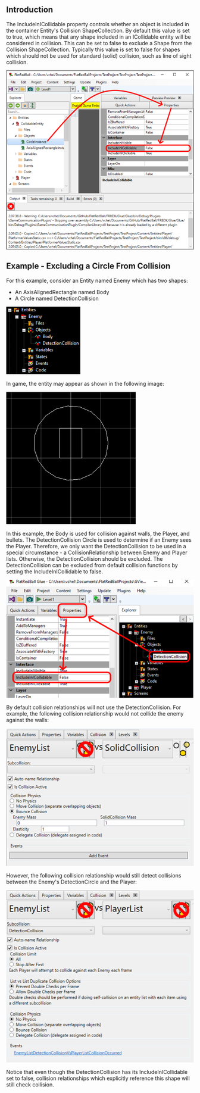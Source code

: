 ## Introduction

The IncludeInICollidable property controls whether an object is included in the container Entity's Collision ShapeCollection. By default this value is set to true, which means that any shape included in an ICollidable entity will be considered in collision. This can be set to false to exclude a Shape from the Collision ShapeCollection. Typically this value is set to false for shapes which should not be used for standard (solid) collision, such as line of sight collision.

![](/media/2022-11-img_638523b56c5c7.png)

## Example - Excluding a Circle From Collision

For this example, consider an Entity named Enemy which has two shapes:

-   An AxisAlignedRectangle named Body
-   A Circle named DetectionCollision

![](/media/2021-08-img_612a53bf12bf0.png)

In game, the entity may appear as shown in the following image:

![](/media/2021-08-img_612a569c30411.png)

In this example, the Body is used for collision against walls, the Player, and bullets. The DetectionCollision Circle is used to determine if an Enemy sees the Player. Therefore, we only want the DetectionCollision to be used in a special circumstance - a CollisionRelationship between Enemy and Player lists. Otherwise, the DetectionCollision should be excluded. The DetectionCollision can be excluded from default collision functions by setting the IncludeInICollidable to false.

![](/media/2021-08-img_612a5791b20ff.png)

By default collision relationships will not use the DetectionCollision. For example, the following collision relationship would not collide the enemy against the walls:

![](/media/2021-08-img_612a57dcefc4f.png)

However, the following collision relationship would still detect collisions between the Enemy's DetectionCircle and the Player:

![](/media/2021-08-img_612a5813a78ba.png)

Notice that even though the DetectionCollision has its IncludeInICollidable set to false, collision relationships which explicitly reference this shape will still check collision.  
